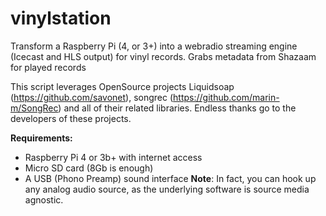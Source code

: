 # vinylstation
Transform a Raspberry Pi (4, or 3+) into a webradio streaming engine (Icecast and HLS output) for vinyl records. Grabs metadata from Shazaam for played records

This script leverages OpenSource projects Liquidsoap (https://github.com/savonet), songrec (https://github.com/marin-m/SongRec) and all of their related libraries.
Endless thanks go to the developers of these projects.

**Requirements:**

- Raspberry Pi 4 or 3b+ with internet access
- Micro SD card (8Gb is enough)
- A USB (Phono Preamp) sound interface **Note**: In fact, you can hook up any analog audio source, as the underlying software is source media agnostic. 

